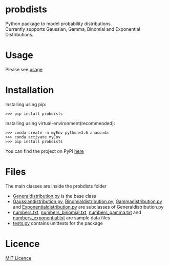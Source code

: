 # probdists

Python package to model probability distributions.<br>
Currently supports Gaussian, Gamma, Binomial and Exponential Distributions.

# Usage
Please see [usage](USAGE.md)

# Installation

Installing using pip:
```
>>> pip install probdists
```

Installing using virtual-environment(recommended):
```
>>> conda create -n myEnv python=3.6 anaconda
>>> conda activate myEnv
>>> pip install probdists
```

You can find the project on PyPi [here](https://pypi.org/project/probdists/)


# Files

The main classes are inside the probdists folder
- [Generaldistribution.py](https://github.com/hot9cups/probdists/blob/main/probdists/Generaldistribution.py) is the base class
- [Gaussiandistribution.py](https://github.com/hot9cups/probdists/blob/main/probdists/Gaussiandistribution.py), [Binomialdistribution.py](https://github.com/hot9cups/probdists/blob/main/probdists/Binomialdistribution.py), [Gammadistribution.py](https://github.com/hot9cups/probdists/blob/main/probdists/Gammadistribution.py) and [Exponentialdistribution.py](https://github.com/hot9cups/probdists/blob/main/probdists/Exponentialdistribution.py) are subclasses of Generaldistribution.py
- [numbers.txt](https://github.com/hot9cups/probdists/blob/main/probdists/numbers.txt), [numbers_binomial.txt](https://github.com/hot9cups/probdists/blob/main/probdists/numbers_binomial.txt), [numbers_gamma.txt](https://github.com/hot9cups/probdists/blob/main/probdists/numbers_gamma.txt) and [numbers_exponential.txt](https://github.com/hot9cups/probdists/blob/main/probdists/numbers_exponential.txt) are sample data files
- [tests.py](https://github.com/hot9cups/probdists/blob/main/test.py) contains unittests for the package

# Licence

[MIT Licence](LICENCE.txt)
